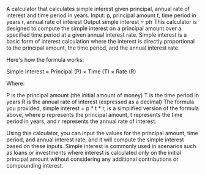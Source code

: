 A calculator that calculates simple interest given principal, annual rate of interest and time period in years.
Input:
   p, principal amount
   t, time period in years
   r, annual rate of interest
Output
   simple interest = p*t*r
   This calculator is designed to compute the simple interest on a principal amount over a specified time period at a given annual interest rate. Simple interest is a basic form of interest calculation where the interest is directly proportional to the principal amount, the time period, and the annual interest rate.

Here's how the formula works:

Simple Interest = Principal (P) × Time (T) × Rate (R)

Where:

P is the principal amount (the initial amount of money)
T is the time period in years
R is the annual rate of interest (expressed as a decimal)
The formula you provided, simple interest = p * t * r, is a simplified version of the formula above, where p represents the principal amount, t represents the time period in years, and r represents the annual rate of interest.

Using this calculator, you can input the values for the principal amount, time period, and annual interest rate, and it will compute the simple interest based on these inputs. Simple interest is commonly used in scenarios such as loans or investments where interest is calculated only on the initial principal amount without considering any additional contributions or compounding interest.
